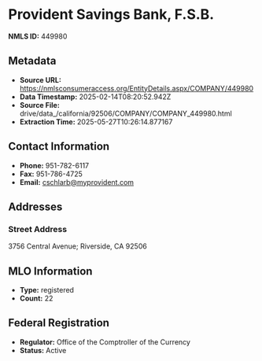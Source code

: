 # Provident Savings Bank, F.S.B.

**NMLS ID:** 449980

## Metadata
- **Source URL:** https://nmlsconsumeraccess.org/EntityDetails.aspx/COMPANY/449980
- **Data Timestamp:** 2025-02-14T08:20:52.942Z
- **Source File:** drive/data_/california/92506/COMPANY/COMPANY_449980.html
- **Extraction Time:** 2025-05-27T10:26:14.877167

## Contact Information
- **Phone:** 951-782-6117
- **Fax:** 951-786-4725
- **Email:** cschlarb@myprovident.com

## Addresses
### Street Address
3756 Central Avenue; Riverside, CA 92506

## MLO Information
- **Type:** registered
- **Count:** 22

## Federal Registration
- **Regulator:** Office of the Comptroller of the Currency
- **Status:** Active
